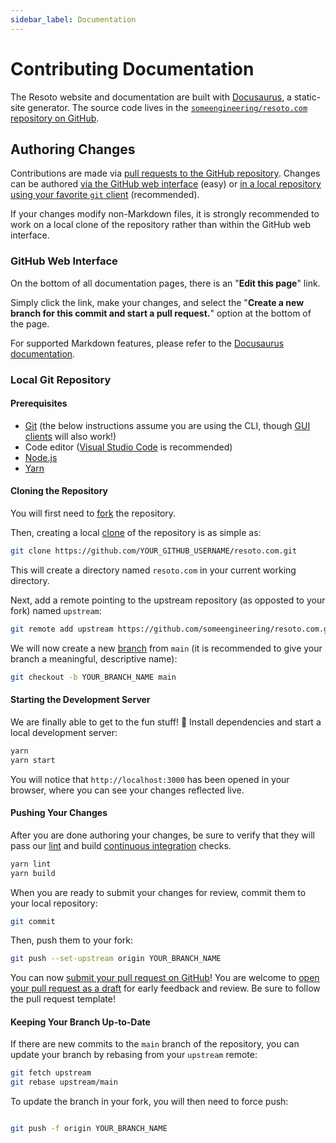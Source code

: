 ```yaml
---
sidebar_label: Documentation
---
```


# Contributing Documentation

The Resoto website and documentation are built with [Docusaurus](https://docusaurus.io), a static-site generator. The source code lives in the [`someengineering/resoto.com` repository on GitHub](https://github.com/someengineering/resoto.com).

## Authoring Changes

Contributions are made via [pull requests to the GitHub repository](https://github.com/someengineering/resoto.com/pulls). Changes can be authored [via the GitHub web interface](#github-web-interface) (easy) or [in a local repository using your favorite `git` client](#local-git-repository) (recommended).

If your changes modify non-Markdown files, it is strongly recommended to work on a local clone of the repository rather than within the GitHub web interface.

### GitHub Web Interface

On the bottom of all documentation pages, there is an "**Edit this page**" link.

Simply click the link, make your changes, and select the "**Create a new branch for this commit and start a pull request.**" option at the bottom of the page.

For supported Markdown features, please refer to the [Docusaurus documentation](https://docusaurus.io/docs/markdown-features).

### Local Git Repository

#### Prerequisites

- [Git](https://git-scm.com) (the below instructions assume you are using the CLI, though [GUI clients](https://git-scm.com/downloads/guis) will also work!)
- Code editor ([Visual Studio Code](https://code.visualstudio.com) is recommended)
- [Node.js](https://nodejs.org)
- [Yarn](https://yarnpkg.com)

#### Cloning the Repository

You will first need to [fork](https://docs.github.com/get-started/quickstart/fork-a-repo) the repository.

Then, creating a local [clone](https://docs.github.com/repositories/creating-and-managing-repositories/cloning-a-repository) of the repository is as simple as:

```bash
git clone https://github.com/YOUR_GITHUB_USERNAME/resoto.com.git
```

This will create a directory named `resoto.com` in your current working directory.

Next, add a remote pointing to the upstream repository (as opposted to your fork) named `upstream`:

```bash
git remote add upstream https://github.com/someengineering/resoto.com.git
```

We will now create a new [branch](https://git-scm.com/book/en/v2/Git-Branching-Branches-in-a-Nutshell) from `main` (it is recommended to give your branch a meaningful, descriptive name):

```bash
git checkout -b YOUR_BRANCH_NAME main
```

#### Starting the Development Server

We are finally able to get to the fun stuff! 🥳 Install dependencies and start a local development server:

```bash
yarn
yarn start
```

You will notice that `http://localhost:3000` has been opened in your browser, where you can see your changes reflected live.

#### Pushing Your Changes

After you are done authoring your changes, be sure to verify that they will pass our [lint](<https://en.wikipedia.org/wiki/Lint_(software)>) and build [continuous integration](https://docs.github.com/actions/automating-builds-and-tests/about-continuous-integration) checks.

```bash
yarn lint
yarn build
```

When you are ready to submit your changes for review, commit them to your local repository:

```bash
git commit
```

Then, push them to your fork:

```bash
git push --set-upstream origin YOUR_BRANCH_NAME
```

You can now [submit your pull request on GitHub](https://github.com/someengineering/resoto.com/pulls)! You are welcome to [open your pull request as a draft](https://docs.github.com/pull-requests/collaborating-with-pull-requests/proposing-changes-to-your-work-with-pull-requests/about-pull-requests#draft-pull-requests) for early feedback and review. Be sure to follow the pull request template!

#### Keeping Your Branch Up-to-Date

If there are new commits to the `main` branch of the repository, you can update your branch by rebasing from your `upstream` remote:

```bash
git fetch upstream
git rebase upstream/main
```

To update the branch in your fork, you will then need to force push:

```bash

git push -f origin YOUR_BRANCH_NAME
```
